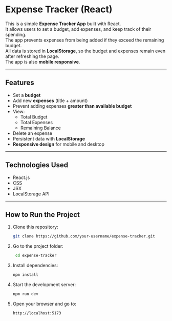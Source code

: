 # Expense Tracker (React)

This is a simple **Expense Tracker App** built with React.  
It allows users to set a budget, add expenses, and keep track of their spending.  
The app prevents expenses from being added if they exceed the remaining budget.  
All data is stored in **LocalStorage**, so the budget and expenses remain even after refreshing the page.  
The app is also **mobile responsive**.

---

## Features

- Set a **budget**
- Add new **expenses** (title + amount)
- Prevent adding expenses **greater than available budget**
- View:
  - Total Budget
  - Total Expenses
  - Remaining Balance
- Delete an expense
- Persistent data with **LocalStorage**
- **Responsive design** for mobile and desktop

---

## Technologies Used

- React.js
- CSS
- JSX
- LocalStorage API

---

## How to Run the Project

1. Clone this repository:
   ```bash
   git clone https://github.com/your-username/expense-tracker.git
2. Go to the project folder:
   ```bash
    cd expense-tracker
3. Install dependencies:
   ```bash
   npm install
4. Start the development server:
   ```bash
   npm run dev
5. Open your browser and go to:
   ```bash
   http://localhost:5173
